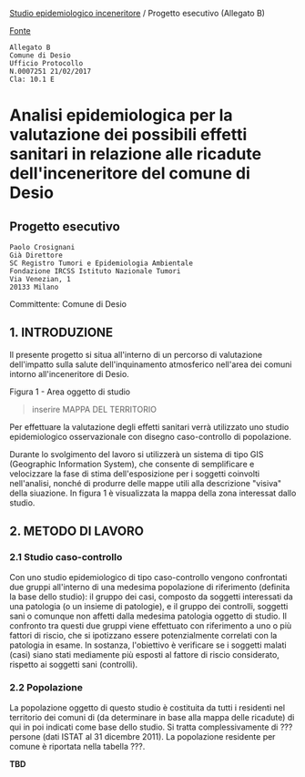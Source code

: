 [Studio epidemiologico inceneritore](https://github.com/open-comune/conosci-desio/blob/master/data/studio-epidemiologico-inceneritore.md) / Progetto esecutivo (Allegato B)

[Fonte](https://github.com/open-comune/conosci-desio/files/840836/1489393770781_allegato.B.pdf)

```
Allegato B
Comune di Desio
Ufficio Protocollo
N.0007251 21/02/2017
Cla: 10.1 E
```

# Analisi epidemiologica per la valutazione dei possibili effetti sanitari in relazione alle ricadute dell'inceneritore del comune di Desio

## Progetto esecutivo

```
Paolo Crosignani
Già Direttore
SC Registro Tumori e Epidemiologia Ambientale
Fondazione IRCSS Istituto Nazionale Tumori
Via Venezian, 1
20133 Milano
```

Committente: Comune di Desio

## 1. INTRODUZIONE

Il presente progetto si situa all'interno di un percorso di valutazione dell'impatto sulla salute dell'inquinamento atmosferico nell'area dei comuni intorno all'inceneritore di Desio.

Figura 1 - Area oggetto di studio

> inserire MAPPA DEL TERRITORIO

Per effettuare la valutazione degli effetti sanitari verrà utilizzato uno studio epidemiologico osservazionale con disegno caso-controllo di popolazione.

Durante lo svolgimento del lavoro si utilizzerà un sistema di tipo GIS (Geographic Information System), che consente di semplificare e velocizzare la fase di stima dell'esposizione per i soggetti coinvolti nell'analisi, nonché di produrre delle mappe utili alla descrizione "visiva" della siuazione. In figura 1 è visualizzata la mappa della zona interessat dallo studio.

## 2. METODO DI LAVORO

### 2.1 Studio caso-controllo

Con uno studio epidemiologico di tipo caso-controllo vengono confrontati due gruppi all'interno di una medesima popolazione di riferimento (definita la base dello studio): il gruppo dei casi, composto da soggetti interessati da una patologia (o un insieme di patologie), e il gruppo dei controlli, soggetti sani o comunque non affetti dalla medesima patologia oggetto di studio. Il confronto tra questi due gruppi viene effettuato con riferimento a uno o più fattori di riscio, che si ipotizzano essere potenzialmente correlati con la patologia in esame. In sostanza, l'obiettivo è verificare se i soggetti malati (casi) siano stati mediamente più esposti al fattore di riscio considerato, rispetto ai soggetti sani (controlli).

### 2.2 Popolazione

La popolazione oggetto di questo studio è costituita da tutti i residenti nel territorio dei comuni di (da determinare in base alla mappa delle ricadute) di qui in poi indicati come base dello studio. Si tratta complessivamente di ???persone (dati ISTAT al 31 dicembre 2011). La popolazione residente per comune è riportata nella tabella ???.

**TBD**
